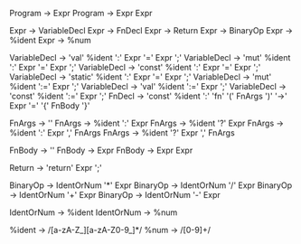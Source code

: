Program -> Expr
Program -> Expr Expr

Expr -> VariableDecl
Expr -> FnDecl
Expr -> Return
Expr -> BinaryOp
Expr -> %ident
Expr -> %num

VariableDecl -> 'val'    %ident ':'  Expr '=' Expr ';'
VariableDecl -> 'mut'    %ident ':'  Expr '=' Expr ';'
VariableDecl -> 'const'  %ident ':'  Expr '=' Expr ';'
VariableDecl -> 'static' %ident ':'  Expr '=' Expr ';'
VariableDecl -> 'mut'    %ident ':=' Expr ';'
VariableDecl -> 'val'    %ident ':=' Expr ';'
VariableDecl -> 'const'  %ident ':=' Expr ';'
FnDecl       -> 'const'  %ident ':' 'fn' '(' FnArgs ')' '->' Expr '=' '{' FnBody '}'

FnArgs -> ''
FnArgs -> %ident ':' Expr
FnArgs -> %ident '?' Expr
FnArgs -> %ident ':' Expr ',' FnArgs
FnArgs -> %ident '?' Expr ',' FnArgs

FnBody -> ''
FnBody -> Expr
FnBody -> Expr Expr

Return -> 'return' Expr ';'

BinaryOp -> IdentOrNum '*' Expr
BinaryOp -> IdentOrNum '/' Expr
BinaryOp -> IdentOrNum '+' Expr
BinaryOp -> IdentOrNum '-' Expr

IdentOrNum -> %ident
IdentOrNum -> %num

%ident -> /[a-zA-Z_][a-zA-Z0-9_]*/
%num -> /[0-9]+/
